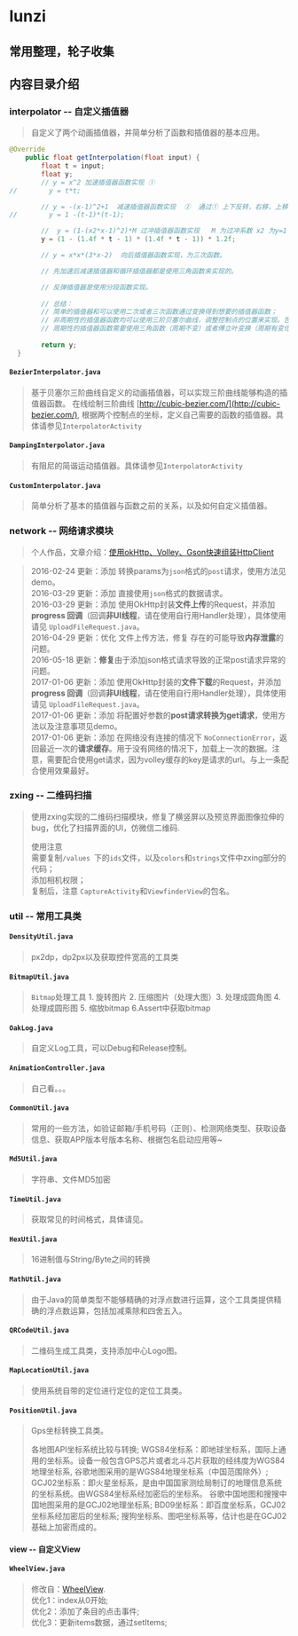 # lunzi
常用整理，轮子收集
---
## 内容目录介绍

###   interpolator -- 自定义插值器
> 自定义了两个动画插值器，并简单分析了函数和插值器的基本应用。

```java
@Override
    public float getInterpolation(float input) {
        float t = input;
        float y;
        // y = x^2 加速插值器函数实现 ①
//        y = t*t;

        // y = -(x-1)^2+1  减速插值器函数实现  ②  通过① 上下反转，右移，上移 得到
//        y = 1 -(t-1)*(t-1);

        //  y = (1-(x2*x-1)^2)*M 过冲插值器函数实现   M 为过冲系数 x2 为y=1 是函数两个解中较大的那个。 也可使用三角函数来实现。
        y = (1 - (1.4f * t - 1) * (1.4f * t - 1)) * 1.2f;

        // y = x*x*(3*x-2)  向后插值器函数实现，为三次函数。

        // 先加速后减速插值器和循环插值器都是使用三角函数来实现的。

        // 反弹插值器是使用分段函数实现。
        
        // 总结：
        // 简单的插值器和可以使用二次或者三次函数通过变换得到想要的插值器函数；
        // 非周期性的插值器函数均可以使用三阶贝塞尔曲线，调整控制点的位置来实现。包括上面的加速、减速、过冲、向后，先加速后减速；
        // 周期性的插值器函数需要使用三角函数（周期不变）或者傅立叶变换（周期有变化）来实现。上面的循环和先加速再减速；
        
        return y;
  }
```
    
#### `BezierInterpolator.java `
> 基于贝塞尔三阶曲线自定义的动画插值器，可以实现三阶曲线能够构造的插值器函数。 
> 在线绘制三阶曲线 [http://cubic-bezier.com/](http://cubic-bezier.com/), 根据两个控制点的坐标，定义自己需要的函数的插值器。具体请参见`InterpolatorActivity`

#### `DampingInterpolator.java`
> 有阻尼的简谐运动插值器。具体请参见`InterpolatorActivity`

#### `CustomInterpolator.java`
> 简单分析了基本的插值器与函数之前的关系，以及如何自定义插值器。

###   network -- 网络请求模块
> 个人作品，文章介绍：[使用okHttp、Volley、Gson快速组装HttpClient](http://oakzmm.com/2015/07/22/okHttp-Volley-Gson/)  

> 2016-02-24  更新：添加 转换params为`json`格式的`post`请求，使用方法见demo。  
> 2016-03-29  更新：添加 直接使用`json`格式的数据请求。  
> 2016-03-29  更新：添加 使用OkHttp封装**文件上传**的Request，并添加**progress 回调**（回调**非UI线程**，请在使用自行用Handler处理），具体使用请见 `UploadFileRequest.java`。   
> 2016-04-29  更新：优化 文件上传方法，修复 存在的可能导致**内存泄露**的问题。   
> 2016-05-18  更新：**修复**由于添加json格式请求导致的正常post请求异常的问题。  
> 2017-01-06  更新：添加 使用OkHttp封装的**文件下载**的Request，并添加**progress 回调**（回调**非UI线程**，请在使用自行用Handler处理），具体使用请见 `UploadFileRequest.java`。      
> 2017-01-06  更新：添加 将配置好参数的**post请求转换为get请求**，使用方法以及注意事项见demo。   
> 2017-01-06  更新：添加 在网络没有连接的情况下 `NoConnectionError`，返回最近一次的**请求缓存**。用于没有网络的情况下，加载上一次的数据。注意，需要配合使用get请求，因为volley缓存的key是请求的url。与上一条配合使用效果最好。   

### zxing -- 二维码扫描
> 使用zxing实现的二维码扫描模块，修复了横竖屏以及预览界面图像拉伸的bug，优化了扫描界面的UI，仿微信二维码. 
>
> 使用注意  
> 需要复制`/values `下的`ids`文件，以及`colors`和`strings`文件中zxing部分的代码；  
> 添加相机权限；  
> 复制后，注意 `CaptureActivity`和`ViewfinderView`的包名。

###  util -- 常用工具类
#### `DensityUtil.java` 

> px2dp，dp2px以及获取控件宽高的工具类

#### `BitmapUtil.java `

> `Bitmap`处理工具 1. 旋转图片 2. 压缩图片（处理大图）3. 处理成圆角图 4. 处理成圆形图 5. 缩放bitmap 6.Assert中获取bitmap

#### `OakLog.java `

> 自定义Log工具，可以Debug和Release控制。

#### `AnimationController.java` 

> 自己看。。。

#### `CommonUtil.java` 

> 常用的一些方法，如验证邮箱/手机号码（正则）、检测网络类型、获取设备信息、获取APP版本号版本名称、根据包名启动应用等~

#### `Md5Util.java`

> 字符串、文件MD5加密

#### `TimeUtil.java`

> 获取常见的时间格式，具体请见。

#### `HexUtil.java`

> 16进制值与String/Byte之间的转换

#### `MathUtil.java`

> 由于Java的简单类型不能够精确的对浮点数进行运算，这个工具类提供精确的浮点数运算，包括加减乘除和四舍五入。

#### `QRCodeUtil.java`

> 二维码生成工具类，支持添加中心Logo图。

#### `MapLocationUtil.java`

> 使用系统自带的定位进行定位的定位工具类。

#### `PositionUtil.java`

> Gps坐标转换工具类。
>
> 各地图API坐标系统比较与转换;
 WGS84坐标系：即地球坐标系，国际上通用的坐标系。设备一般包含GPS芯片或者北斗芯片获取的经纬度为WGS84地理坐标系,
 谷歌地图采用的是WGS84地理坐标系（中国范围除外）;
 GCJ02坐标系：即火星坐标系，是由中国国家测绘局制订的地理信息系统的坐标系统。由WGS84坐标系经加密后的坐标系。
 谷歌中国地图和搜搜中国地图采用的是GCJ02地理坐标系;
 BD09坐标系：即百度坐标系，GCJ02坐标系经加密后的坐标系;
 搜狗坐标系、图吧坐标系等，估计也是在GCJ02基础上加密而成的。


#### view -- 自定义View

#### `WheelView.java`
> 修改自：[WheelView](https://github.com/wangjiegulu/WheelView).  
> 优化1：index从0开始;  
> 优化2：添加了条目的点击事件;  
> 优化3：更新items数据，通过setItems;  
